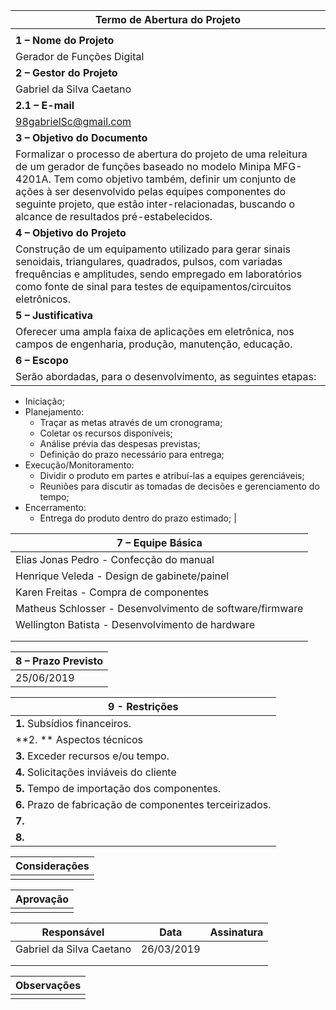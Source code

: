 | Termo de Abertura do Projeto                                 |
| ------------------------------------------------------------ |
|                                                              |
| **1 – Nome do Projeto**                                      |
| Gerador de Funções Digital                                   |
| **2 – Gestor do Projeto**                                    |
| Gabriel da Silva Caetano                                     |
| **2.1 – E-mail**                                             |
| 98gabrielSc@gmail.com                                        |
| **3 – Objetivo do Documento**                                |
| Formalizar o processo de abertura do projeto de uma releitura de um gerador de funções baseado no modelo Minipa MFG-4201A. Tem como objetivo também, definir um conjunto de ações à ser desenvolvido pelas equipes componentes do seguinte projeto, que estão inter-relacionadas, buscando o alcance de resultados pré-estabelecidos. |
| **4 – Objetivo do Projeto**                                  |
| Construção de um equipamento utilizado para gerar sinais senoidais, triangulares, quadrados, pulsos, com variadas frequências e amplitudes, sendo empregado em laboratórios como fonte de sinal para testes de equipamentos/circuitos eletrônicos. |
| **5 – Justificativa**                                        |
| Oferecer uma ampla faixa de aplicações em eletrônica, nos campos de engenharia, produção, manutenção, educação. |
| **6 – Escopo**                                               |
| Serão abordadas, para o desenvolvimento, as seguintes etapas:
- Iniciação;
- Planejamento:
     - Traçar as metas através de um cronograma;
     - Coletar os recursos disponíveis;
     - Análise prévia das despesas previstas;
     - Definição do prazo necessário para entrega;
- Execução/Monitoramento:
    - Dividir o produto em partes e atribuí-las a equipes gerenciáveis;
    - Reuniões para discutir as tomadas de decisões e gerenciamento do tempo;
- Encerramento:
    - Entrega do produto dentro do prazo estimado; |


| 7 – Equipe Básica |
|----|
| Elias Jonas Pedro    -   Confecção do manual                  |
| Henrique Veleda      -    Design de gabinete/painel            |
| Karen Freitas           -    Compra de componentes                |
| Matheus Schlosser  -    Desenvolvimento de software/firmware |
| Wellington Batista    -    Desenvolvimento de hardware          |
|                                                                |
|                                                                |

| 8 – Prazo Previsto |
|-------|
| 25/06/2019    |

| 9 - Restrições |
|-------|
| **1.** Subsídios financeiros.                            |
| **2. ** Aspectos técnicos                               |
| **3.** Exceder recursos e/ou tempo.                      |
| **4.** Solicitações inviáveis do cliente                 |
| **5.** Tempo de importação dos componentes.              |
| **6.** Prazo de fabricação de componentes terceirizados. |
| **7.**                                                   |
| **8.**                                                   |

| Considerações |
|-------|
|   |

| Aprovação |
|-------|
| |

| **Responsável**          | **Data**   | **Assinatura** |
| ------------------------ | ---------- | -------------- |
| Gabriel da Silva Caetano | 26/03/2019 |                |
|                          |            |                |
|                          |            |                |

| Observações |
|-------|
|          |





